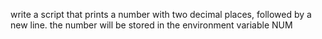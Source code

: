 write a script that prints a number with two decimal places, followed by a new line. the number will be stored in the environment variable NUM
